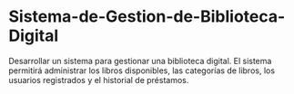 # Sistema-de-Gestion-de-Biblioteca-Digital
Desarrollar un sistema para gestionar una biblioteca digital. El sistema permitirá administrar los libros disponibles, las categorías de libros, los usuarios registrados y el historial de préstamos.
